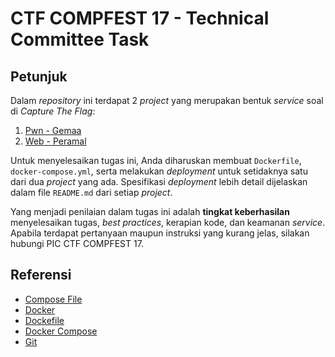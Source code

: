 # CTF COMPFEST 17 - Technical Committee Task

## Petunjuk
Dalam _repository_ ini terdapat 2 _project_ yang merupakan bentuk _service_ soal di _Capture The Flag_:
1. [Pwn - Gemaa](pwn/)
2. [Web - Peramal](web/)

Untuk menyelesaikan tugas ini, Anda diharuskan membuat `Dockerfile`, `docker-compose.yml`, serta melakukan _deployment_ untuk setidaknya satu dari dua _project_ yang ada. Spesifikasi _deployment_ lebih detail dijelaskan dalam file `README.md` dari setiap _project_.

Yang menjadi penilaian dalam tugas ini adalah **tingkat keberhasilan** menyelesaikan tugas, _best practices_, kerapian kode, dan keamanan _service_. Apabila terdapat pertanyaan maupun instruksi yang kurang jelas, silakan hubungi PIC CTF COMPFEST 17.

## Referensi
- [Compose File](https://docs.docker.com/compose/compose-file/)
- [Docker](https://docs.docker.com/get-started/)
- [Dockefile](https://docs.docker.com/engine/reference/builder/)
- [Docker Compose](https://docs.docker.com/compose/)
- [Git](https://git-scm.com/docs/gittutorial)
